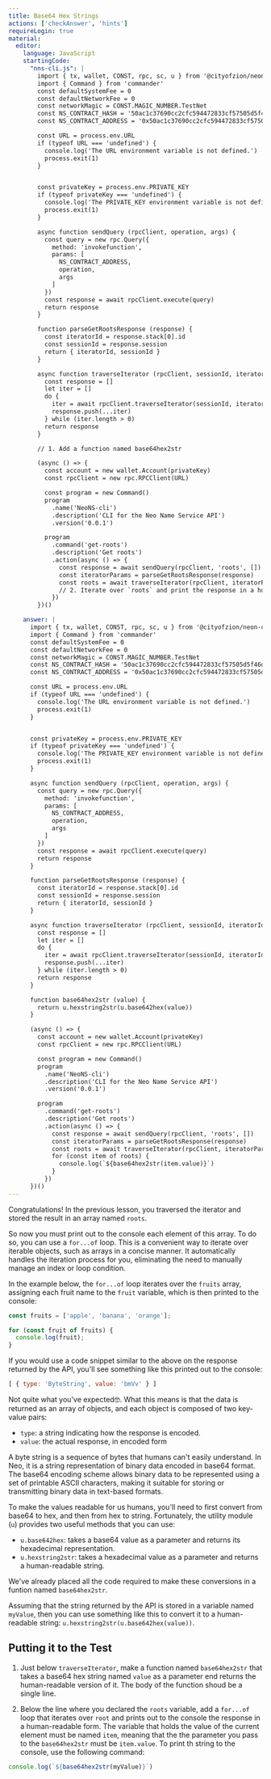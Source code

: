 ```yaml
---
title: Base64 Hex Strings
actions: ['checkAnswer', 'hints']
requireLogin: true
material:
  editor:
    language: JavaScript
    startingCode:
      "nns-cli.js": |
        import { tx, wallet, CONST, rpc, sc, u } from '@cityofzion/neon-core'
        import { Command } from 'commander'
        const defaultSystemFee = 0
        const defaultNetworkFee = 0
        const networkMagic = CONST.MAGIC_NUMBER.TestNet
        const NS_CONTRACT_HASH = '50ac1c37690cc2cfc594472833cf57505d5f46de' // Name Service
        const NS_CONTRACT_ADDRESS = '0x50ac1c37690cc2cfc594472833cf57505d5f46de'

        const URL = process.env.URL
        if (typeof URL === 'undefined') {
          console.log('The URL environment variable is not defined.')
          process.exit(1)
        }


        const privateKey = process.env.PRIVATE_KEY
        if (typeof privateKey === 'undefined') {
          console.log('The PRIVATE_KEY environment variable is not defined.')
          process.exit(1)
        }

        async function sendQuery (rpcClient, operation, args) {
          const query = new rpc.Query({
            method: 'invokefunction',
            params: [
              NS_CONTRACT_ADDRESS,
              operation,
              args
            ]
          })
          const response = await rpcClient.execute(query)
          return response
        }

        function parseGetRootsResponse (response) {
          const iteratorId = response.stack[0].id
          const sessionId = response.session
          return { iteratorId, sessionId }
        }

        async function traverseIterator (rpcClient, sessionId, iteratorId, pageSize) {
          const response = []
          let iter = []
          do {
            iter = await rpcClient.traverseIterator(sessionId, iteratorId, pageSize)
            response.push(...iter)
          } while (iter.length > 0)
          return response
        }

        // 1. Add a function named base64hex2str

        (async () => {
          const account = new wallet.Account(privateKey)
          const rpcClient = new rpc.RPCClient(URL)

          const program = new Command()
          program
            .name('NeoNS-cli')
            .description('CLI for the Neo Name Service API')
            .version('0.0.1')

          program
            .command('get-roots')
            .description('Get roots')
            .action(async () => {
              const response = await sendQuery(rpcClient, 'roots', [])
              const iteratorParams = parseGetRootsResponse(response)
              const roots = await traverseIterator(rpcClient, iteratorParams.sessionId, iteratorParams.iteratorId, 10)
              // 2. Iterate over `roots` and print the response in a human readable form.
            })
        })()

    answer: |
      import { tx, wallet, CONST, rpc, sc, u } from '@cityofzion/neon-core'
      import { Command } from 'commander'
      const defaultSystemFee = 0
      const defaultNetworkFee = 0
      const networkMagic = CONST.MAGIC_NUMBER.TestNet
      const NS_CONTRACT_HASH = '50ac1c37690cc2cfc594472833cf57505d5f46de' // Name Service
      const NS_CONTRACT_ADDRESS = '0x50ac1c37690cc2cfc594472833cf57505d5f46de'

      const URL = process.env.URL
      if (typeof URL === 'undefined') {
        console.log('The URL environment variable is not defined.')
        process.exit(1)
      }


      const privateKey = process.env.PRIVATE_KEY
      if (typeof privateKey === 'undefined') {
        console.log('The PRIVATE_KEY environment variable is not defined.')
        process.exit(1)
      }

      async function sendQuery (rpcClient, operation, args) {
        const query = new rpc.Query({
          method: 'invokefunction',
          params: [
            NS_CONTRACT_ADDRESS,
            operation,
            args
          ]
        })
        const response = await rpcClient.execute(query)
        return response
      }

      function parseGetRootsResponse (response) {
        const iteratorId = response.stack[0].id
        const sessionId = response.session
        return { iteratorId, sessionId }
      }

      async function traverseIterator (rpcClient, sessionId, iteratorId, pageSize) {
        const response = []
        let iter = []
        do {
          iter = await rpcClient.traverseIterator(sessionId, iteratorId, pageSize)
          response.push(...iter)
        } while (iter.length > 0)
        return response
      }

      function base64hex2str (value) {
        return u.hexstring2str(u.base642hex(value))
      }

      (async () => {
        const account = new wallet.Account(privateKey)
        const rpcClient = new rpc.RPCClient(URL)

        const program = new Command()
        program
          .name('NeoNS-cli')
          .description('CLI for the Neo Name Service API')
          .version('0.0.1')

        program
          .command('get-roots')
          .description('Get roots')
          .action(async () => {
            const response = await sendQuery(rpcClient, 'roots', [])
            const iteratorParams = parseGetRootsResponse(response)
            const roots = await traverseIterator(rpcClient, iteratorParams.sessionId, iteratorParams.iteratorId, 10)
            for (const item of roots) {
              console.log(`${base64hex2str(item.value)}`)
            }
          })
      })()
---
```


Congratulations! In the previous lesson, you traversed the iterator and stored the result in an array named `roots`.

So now you must print out to the console each element of this array. To do so, you can use a `for...of` loop. This is a convenient way to iterate over iterable objects, such as arrays in a concise manner. It automatically handles the iteration process for you, eliminating the need to manually manage an index or loop condition.

In the example below, the `for...of` loop iterates over the `fruits` array, assigning each fruit name to the `fruit` variable, which is then printed to the console:

```js
const fruits = ['apple', 'banana', 'orange'];

for (const fruit of fruits) {
  console.log(fruit);
}
```

If you would use a code snippet similar to the above on the response returned by the API, you'll see something like this printed out to the console:

```js
[ { type: 'ByteString', value: 'bmVv' } ]
```

Not quite what you've expected🤓. What this means is that the data is returned as an array of objects, and each object is composed of two key-value pairs:
- `type`: a string indicating how the response is encoded.
- `value`: the actual response, in encoded form

A byte string is a sequence of bytes that humans can't easily understand. In Neo, it is a string representation of binary data encoded in base64 format. The base64 encoding scheme allows binary data to be represented using a set of printable ASCII characters, making it suitable for storing or transmitting binary data in text-based formats.

To make the values readable for us humans, you'll need to first convert from base64 to hex, and then from hex to string. Fortunately, the utility module (`u`) provides two useful methods that you can use:

- `u.base642hex`: takes a base64 value as a parameter and returns its hexadecimal representation.
- `u.hexstring2str`: takes a hexadecimal value as a parameter and returns a human-readable string.

We've already placed all the code required to make these conversions in a funtion named `base64hex2str`.

Assuming that the string returned by the API is stored in a variable named `myValue`, then you can use something like this to convert it to a human-readable string: `u.hexstring2str(u.base642hex(value))`.


## Putting it to the Test

1. Just below `traverseIterator`, make a function named `base64hex2str` that takes a base64 hex string named `value` as a parameter end returns the human-readable version of it. The body of the function shoud be a single line.

2. Below the line where you declared the `roots` variable, add a `for...of` loop that iterates over `root` and prints out to the console the response in a human-readable form. The variable that holds the value of the current element must be named `item`, meaning that the the parameter you pass to the `base64hex2str` must be `item.value`. To print th string to the console, use the following command:
```js
console.log(`${base64hex2str(myValue)}`)
```


